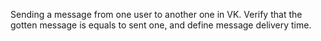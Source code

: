 Sending a message from one user to another one in VK.
Verify that the gotten message is equals to sent one, and define message delivery time.